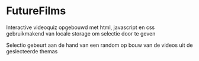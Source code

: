 # FutureFilms
Interactive videoquiz opgebouwd met html, javascript en css gebruikmakend van locale storage om selectie door te geven

Selectio gebeurt aan de hand van een random op bouw van de videos uit de geslecteerde themas